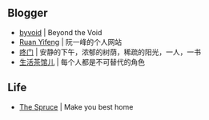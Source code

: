 ## Blogger

- [byvoid](https://www.byvoid.com/) | Beyond the Void
- [Ruan Yifeng](http://www.ruanyifeng.com/blog/) | 阮一峰的个人网站
- [咚门](http://www.dearzd.com/DBlog/) |  安静的下午，浓郁的树荫，稀疏的阳光，一人，一书
- [生活茶馆儿](https://baiyunpeng.com/) | 每个人都是不可替代的角色

## Life
- [The Spruce](https://www.thespruce.com/) | Make you best home

